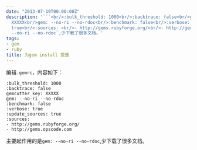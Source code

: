 ```yaml
---
date: "2013-07-19T00:00:00Z"
description: '```<br/>:bulk_threshold: 1000<br/>:backtrace: false<br/>gemcutter_key:
  XXXXX<br/>gem: --no-ri --no-rdoc<br/>:benchmark: false<br/>:verbose: true<br/>:update_sources:
  true<br/>:sources: <br/>- http://gems.rubyforge.org/<br/>- http://gems.opscode.com<br/>```<br/>主要起作用的是`gem:
  --no-ri --no-rdoc`,少下载了很多文档。'
tags:
- gem
- ruby
title: 为gem install 提速
---
```


编辑`.gemrc`，内容如下：

```
:bulk_threshold: 1000
:backtrace: false
gemcutter_key: XXXXX
gem: --no-ri --no-rdoc
:benchmark: false
:verbose: true
:update_sources: true
:sources: 
- http://gems.rubyforge.org/
- http://gems.opscode.com
```
主要起作用的是`gem: --no-ri --no-rdoc`,少下载了很多文档。

